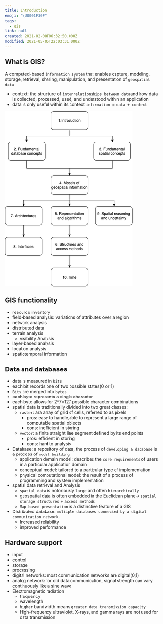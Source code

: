 ```yaml
---
title: Introduction
emoji: "\U0001F30F"
tags:
  - gis
link: null
created: 2021-02-08T06:32:50.000Z
modified: 2021-05-05T22:03:31.000Z
---
```


## What is GIS?

A computed-based `information system` that enables capture, modeling, storage, retrieval, sharing, manipulation, and presentation of `geospatial data`

- context: the structure of `interrelationships between data`and how data is collected, processed, used, and understood within an application
- data is only useful within its context
  `information = data + context`

![](images/diagram.drawio.png)

## GIS functionality

- resource inventory
- field-based analysis: variations of attributes over a region
- network analysis:
- distributed data
- terrain analysis
  - visibility Analysis
- layer-based analysis
- location analysis
- spatiotemporal information

## Data and databases

- data is measured in `bits`
- each bit records one of two possible states(0 or 1)
- `Bits` are merged into `bytes`
- each byte represents a single character
- each byte allows for 2^7=127 possible character combinations
- spatial data is traditionally divided into two great classes:
  - `raster`: ara array of grid of cells, referred to as pixels
    - pros: easy to handle,able to represent a large range of computable spatial objects
    - cons: inefficient in storing
  - `vector`: a finite straight line segment defined by its end points
    - pros: efficient in storing
    - cons: hard to analysis
- Database: a repository of data, the process of `developing a database` is a process of `model building`
  - application domain model: describes the `core requirements` of users in a particular application domain
  - conceptual model: tailored to a particular type of implementation
  - physical computational model: the result of a process of programming and system implementation
- spatial data retrieval and Analysis
  - `spatial data` is notoriously `large` and often `hierarchically`
  - geospatial data is often embedded in the Euclidean plane-> `spatial storage structures` + `access methods`
  - `Map-based presentation` is a distinctive feature of a GIS
- Distributed database: `multiple databases connected by a digital communication network`.
  - Increased reliability
  - improved performance

## Hardware support

- input
- control
- storage
- processing
- digital networks: most communication networks are digital(0,1)
- analog network: for old data communication, signal strength can vary continuously like a sine wave
- Electromagnetic radiation
  - frequency
  - wavelength
  - `higher` bandwidth means `greater data transmission capacity`
  - High-frequency ultraviolet, X-rays, and gamma rays are not used for data transmission
